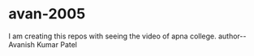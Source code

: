 # avan-2005
I am creating this repos with seeing the video of apna college.
author--Avanish Kumar Patel
